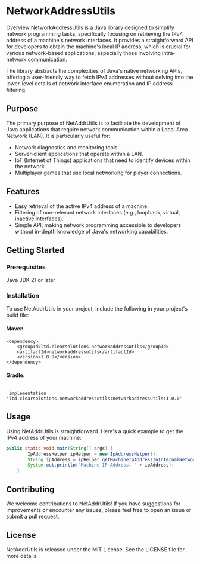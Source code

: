 # NetworkAddressUtils
Overview
NetworkAddressUtils is a Java library designed to simplify network programming tasks, specifically focusing on retrieving the IPv4 address of a machine's network interfaces. It provides a straightforward API for developers to obtain the machine's local IP address, which is crucial for various network-based applications, especially those involving intra-network communication.

The library abstracts the complexities of Java's native networking APIs, offering a user-friendly way to fetch IPv4 addresses without delving into the lower-level details of network interface enumeration and IP address filtering.

## Purpose
The primary purpose of NetAddrUtils is to facilitate the development of Java applications that require network communication within a Local Area Network (LAN). It is particularly useful for:

- Network diagnostics and monitoring tools.
- Server-client applications that operate within a LAN.
- IoT (Internet of Things) applications that need to identify devices within the network.
- Multiplayer games that use local networking for player connections.

## Features
- Easy retrieval of the active IPv4 address of a machine.
- Filtering of non-relevant network interfaces (e.g., loopback, virtual, inactive interfaces).
- Simple API, making network programming accessible to developers without in-depth knowledge of Java's networking capabilities.

## Getting Started
### Prerequisites
Java JDK 21 or later
### Installation
To use NetAddrUtils in your project, include the following in your project's build file:

#### Maven
```shell
<dependency>
    <groupId>ltd.clearsolutions.networkaddressutils</groupId>
    <artifactId>networkaddressutils</artifactId>
    <version>1.0.0</version>
</dependency>
```

#### Gradle:
```shell

 implementation 'ltd.clearsolutions.networkaddressutils:networkaddressutils:1.0.0'
```

## Usage
Using NetAddrUtils is straightforward. Here's a quick example to get the IPv4 address of your machine:

```java
public static void main(String[] args) {
        IpAddressHelper ipHelper = new IpAddressHelper();
        String ipAddress = ipHelper.getMachineIpAddressInInternalNetwork();
        System.out.println("Machine IP Address: " + ipAddress);
    }
```

## Contributing
We welcome contributions to NetAddrUtils! If you have suggestions for improvements or encounter any issues, please feel free to open an issue or submit a pull request.

## License
NetAddrUtils is released under the MIT License. See the LICENSE file for more details.



